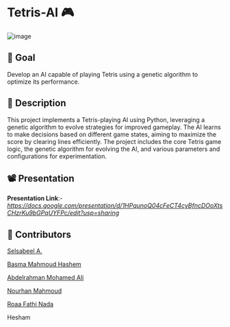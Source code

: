 # Tetris-AI 🎮

![image](https://github.com/Basma2423/Tetris-AI/assets/92788812/7e62c916-17b6-4463-9f8a-1a4d5a36573f)

## 🎯 Goal
Develop an AI capable of playing Tetris using a genetic algorithm to optimize its performance.

## 🧾 Description
This project implements a Tetris-playing AI using Python, leveraging a genetic algorithm to evolve strategies for improved gameplay. The AI learns to make decisions based on different game states, aiming to maximize the score by clearing lines efficiently. The project includes the core Tetris game logic, the genetic algorithm for evolving the AI, and various parameters and configurations for experimentation.

## 📽️ Presentation
**Presentation Link**:- *https://docs.google.com/presentation/d/1HPqunoQ04cFeCT4cyBfncDOoXtsCHzrKu9bGPqUYFPc/edit?usp=sharing*

## 🤝 Contributors

[Selsabeel A.](https://github.com/SelsabeelA/)

[Basma Mahmoud Hashem](https://github.com/Basma2423)

[Abdelrahman Mohamed Ali](https://github.com/AbdoAlshoki2)

[Nourhan Mahmoud](https://github.com/NourhanMahmoudd)

[Roaa Fathi Nada](https://github.com/rFathi03)

Hesham
